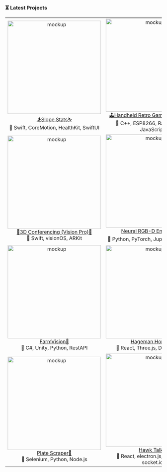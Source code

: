 ### ⏳ Latest Projects

<table>
    <tr>
    <td align="center">
      <img src="https://github.com/user-attachments/assets/976507f2-a82a-467b-b051-b1a4f8bff041" width="300" alt="mockup">
      <br>
       <a href="https://github.com/Nick-Hageman/SlopeStats">🏂Slope Stats⛷️</a>
      <br>
      🔨 Swift, CoreMotion, HealthKit, SwiftUI
    </td>
    <td align="center">
       <img src="https://github.com/user-attachments/assets/45a9b3f4-83b9-4da2-8b49-fdf0f797b58a" width="300" alt="mockup">
      <br>
       <a href="https://github.com/Nick-Hageman/ECE-3360-Embedded-Systems">🕹️Handheld Retro Game Controller🎮</a>
      <br>
      🔨 C++, ESP8266, Raspberry Pi, JavaScript
    </td>
    <td align="center">
      <img src="https://github.com/user-attachments/assets/e1841c4c-9f12-4847-bbf5-a47183aa1ac6" width="300" alt="mockup">
      <br>
       <a href="https://engineering.uiowa.edu/news-all/2024/11/iowa-engineers-win-39500-iowa-innovation-challenge">SmartDart🎯</a>
      <br>
      🔨 Python, OpenCV, Swift, Raspberry Pi
    </td>
  </tr>
  <tr>
    <td align="center">
      <img src="https://github.com/Nick-Hageman/Nick-Hageman/assets/91749467/f5542336-b48d-445f-9492-5d6fe73d228e" width="300" alt="mockup">
      <br>
       <a href="https://github.com/Nick-Hageman/HoloKinect-VisionPro">🚧3D Conferencing (Vision Pro)🚧</a>
      <br>
      🔨 Swift, visionOS, ARKit
    </td>
    <td align="center">
       <img src="https://github.com/Nick-Hageman/Nick-Hageman/assets/91749467/13807f50-f350-4149-9353-f14d7bbe1376" width="300" alt="mockup">
      <br>
       <a href="https://github.com/Nick-Hageman/Neural-RGBD-Encoding">Neural RGB-D Encoding📦</a>
      <br>
      🔨 Python, PyTorch, Jupyter-Notebook
    </td>
    <td align="center">
      <img src="https://github.com/Nick-Hageman/Nick-Hageman/assets/91749467/7ff76152-cea9-4733-be0e-79bca92f1f8c" width="300" alt="mockup">
      <br>
       <a href="https://github.com/Nick-Hageman/ECE-5550-Internet-of-Things">DriveSense🚗</a>
      <br>
      🔨 Python, TensorFlow, React, Firebase
    </td>
  </tr>
   <tr>
    <td align="center">
      <img src="https://github.com/Nick-Hageman/Nick-Hageman/assets/91749467/b4bde178-43db-4728-8d43-faf71634172a" width="300" alt="mockup">
      <br>
       <a href="https://github.com/Nick-Hageman/FarmVision">FarmVision🌾</a>
      <br>
      🔨 C#, Unity, Python, RestAPI
    </td>
    <td align="center">
      <img src="https://github.com/Nick-Hageman/Nick-Hageman/assets/91749467/c5186862-f905-4f59-98c5-4f870967da92" width="300" alt="mockup">
      <br>
       <a href="https://github.com/Nick-Hageman/Real-Estate-Website">Hageman Homes🏡</a>
      <br>
      🔨 React, Three.js, Docker, AWS
    </td>
    <td align="center">
      <img src="https://github.com/Nick-Hageman/Nick-Hageman/assets/91749467/508250de-b61a-4225-81c6-9e518a9c144e" width="300" alt="mockup">
      <br>
       <a href="https://github.com/Nick-Hageman/LeetGPT">LeetGPT💻</a>
      <br>
      🔨 React, OpenAI GPT, JavaScript
    </td>
  </tr>
  <tr>
    <td align="center">
      <img src="https://github.com/Nick-Hageman/Nick-Hageman/assets/91749467/c9d8ed2f-253b-428b-9aec-7d90c7dda655" width="300" alt="mockup">
      <br>
       <a href="https://github.com/Nick-Hageman/Hackathon2022">Plate Scraper🍴</a>
      <br>
      🔨 Selenium, Python, Node.js
    </td>
    <td align="center">
      <img src="https://github.com/Nick-Hageman/Nick-Hageman/assets/91749467/f0b21c2b-e8c0-4c85-97e0-2d1914a528a7" width="300" alt="mockup">
      <br>
       <a href="https://github.com/Nick-Hageman/Desktop-Native-Chat-Application">Hawk Talk🐥</a>
      <br>
      🔨 React, electron.js, MongoDB, socket.io
    </td>
    <td align="center">
      <img src="https://github.com/Nick-Hageman/Nick-Hageman/assets/91749467/e3f07601-3ff8-4daa-a0e5-905263d70100" width="300" alt="mockup">
      <br>
       <a href="https://github.com/Nick-Hageman/plant-hydration-monitor">Plant Hydration Monitor🌿</a>
      <br>
      🔨 Arduino, RestAPI, SQLite
    </td>
  </tr>
</table>
